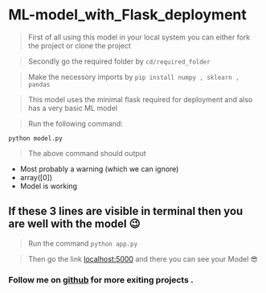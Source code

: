 # ML-model_with_Flask_deployment
> First of all using this model in your local system you can either fork the project or clone the project 

> Secondly go the required folder by ```cd/required_folder ``` 

> Make the necessory imports by ``` pip install numpy , sklearn , pandas ```

> This model uses the minimal flask required for deployment and also has a very basic ML model 

> Run the following command:

  ``` python model.py ```
  
  > The above command should output 
  - Most probably a warning (which we can ignore)
  - array([0])
  - Model is working
  
  ## If these 3 lines are visible in terminal then you are well with the model 😉
  
> Run the command
``` python app.py  ```

>Then go the link [localhost:5000](https://localhost:5000) and there you can see your Model 😎

### Follow me on [github](https://github.com/complete-dope) for more exiting projects .
